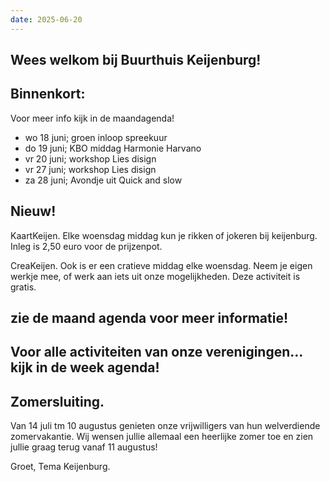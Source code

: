 ```yaml
---
date: 2025-06-20
---
```


## Wees welkom bij Buurthuis Keijenburg!

## Binnenkort:
Voor meer info kijk in de maandagenda!

- wo 18 juni; groen inloop spreekuur
- do 19 juni; KBO middag Harmonie Harvano
- vr 20 juni; workshop Lies disign
- vr 27 juni; workshop Lies disign
- za 28 juni; Avondje uit Quick and slow
  
## Nieuw!

KaartKeijen.
  Elke woensdag middag kun je rikken of jokeren bij keijenburg. Inleg is 2,50 euro voor de prijzenpot.

CreaKeijen.
  Ook is er een cratieve middag elke woensdag. Neem je eigen werkje mee, of werk aan iets uit onze mogelijkheden. 
  Deze activiteit is gratis.

## zie de maand agenda voor meer informatie!

## Voor alle activiteiten van onze verenigingen... kijk in de week agenda!

## Zomersluiting.
Van 14 juli tm 10 augustus genieten onze vrijwilligers van hun welverdiende zomervakantie.
Wij wensen jullie allemaal een heerlijke zomer toe en zien jullie graag terug vanaf 11 augustus!

Groet,
Tema Keijenburg.

